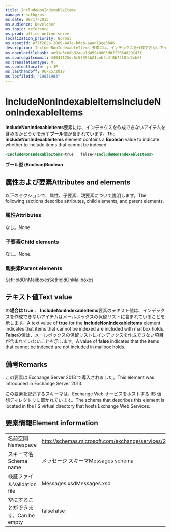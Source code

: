 ```yaml
---
title: IncludeNonIndexableItems
manager: sethgros
ms.date: 09/17/2015
ms.audience: Developer
ms.topic: reference
ms.prod: office-online-server
localization_priority: Normal
ms.assetid: af7f202b-2889-447e-bdeb-aaad18ce6b46
description: IncludeNonIndexableItems 要素には、インデックスを作成できないアイテムを含めるかどうかを示すブール値が含まれています。
ms.openlocfilehash: ae91a3c6db82aea1d45940603d0ff2064d29f43f
ms.sourcegitcommit: 34041125dc8c5f993b21cebfc4f8b72f0fd2cb6f
ms.translationtype: MT
ms.contentlocale: ja-JP
ms.lasthandoff: 06/25/2018
ms.locfileid: "19831904"
---
```

# <a name="includenonindexableitems"></a><span data-ttu-id="b6b43-103">IncludeNonIndexableItems</span><span class="sxs-lookup"><span data-stu-id="b6b43-103">IncludeNonIndexableItems</span></span>

<span data-ttu-id="b6b43-104">**IncludeNonIndexableItems**要素には、インデックスを作成できないアイテムを含めるかどうかを示す**ブール**値が含まれています。</span><span class="sxs-lookup"><span data-stu-id="b6b43-104">The **IncludeNonIndexableItems** element contains a **Boolean** value to indicate whether to include items that cannot be indexed.</span></span> 
  
```XML
<IncludeNonIndexableItems>true | false</IncludeNonIndexableItems>
```

 <span data-ttu-id="b6b43-105">**ブール型 (Boolean)**</span><span class="sxs-lookup"><span data-stu-id="b6b43-105">**Boolean**</span></span>
## <a name="attributes-and-elements"></a><span data-ttu-id="b6b43-106">属性および要素</span><span class="sxs-lookup"><span data-stu-id="b6b43-106">Attributes and elements</span></span>

<span data-ttu-id="b6b43-107">以下のセクションで、属性、子要素、親要素について説明します。</span><span class="sxs-lookup"><span data-stu-id="b6b43-107">The following sections describe attributes, child elements, and parent elements.</span></span>
  
### <a name="attributes"></a><span data-ttu-id="b6b43-108">属性</span><span class="sxs-lookup"><span data-stu-id="b6b43-108">Attributes</span></span>

<span data-ttu-id="b6b43-109">なし。</span><span class="sxs-lookup"><span data-stu-id="b6b43-109">None.</span></span>
  
### <a name="child-elements"></a><span data-ttu-id="b6b43-110">子要素</span><span class="sxs-lookup"><span data-stu-id="b6b43-110">Child elements</span></span>

<span data-ttu-id="b6b43-111">なし。</span><span class="sxs-lookup"><span data-stu-id="b6b43-111">None.</span></span>
  
### <a name="parent-elements"></a><span data-ttu-id="b6b43-112">親要素</span><span class="sxs-lookup"><span data-stu-id="b6b43-112">Parent elements</span></span>

[<span data-ttu-id="b6b43-113">SetHoldOnMailboxes</span><span class="sxs-lookup"><span data-stu-id="b6b43-113">SetHoldOnMailboxes</span></span>](setholdonmailboxes.md)
  
## <a name="text-value"></a><span data-ttu-id="b6b43-114">テキスト値</span><span class="sxs-lookup"><span data-stu-id="b6b43-114">Text value</span></span>

<span data-ttu-id="b6b43-115">の**場合は true** 、 **IncludeNonIndexableItems**要素のテキスト値は、インデックスを作成できないアイテムはメールボックスの保留リストに含まれていることを示します。</span><span class="sxs-lookup"><span data-stu-id="b6b43-115">A text value of **true** for the **IncludeNonIndexableItems** element indicates that items that cannot be indexed are included with mailbox holds.</span></span> <span data-ttu-id="b6b43-116">**False**の値は、メールボックスの保留リストにインデックスを作成できない項目が含まれていないことを示します。</span><span class="sxs-lookup"><span data-stu-id="b6b43-116">A value of **false** indicates that the items that cannot be indexed are not included in mailbox holds.</span></span> 
  
## <a name="remarks"></a><span data-ttu-id="b6b43-117">備考</span><span class="sxs-lookup"><span data-stu-id="b6b43-117">Remarks</span></span>

<span data-ttu-id="b6b43-118">この要素は Exchange Server 2013 で導入されました。</span><span class="sxs-lookup"><span data-stu-id="b6b43-118">This element was introduced in Exchange Server 2013.</span></span>
  
<span data-ttu-id="b6b43-119">この要素を記述するスキーマは、Exchange Web サービスをホストする IIS 仮想ディレクトリに置かれています。</span><span class="sxs-lookup"><span data-stu-id="b6b43-119">The schema that describes this element is located in the IIS virtual directory that hosts Exchange Web Services.</span></span>
  
## <a name="element-information"></a><span data-ttu-id="b6b43-120">要素情報</span><span class="sxs-lookup"><span data-stu-id="b6b43-120">Element information</span></span>

|||
|:-----|:-----|
|<span data-ttu-id="b6b43-121">名前空間</span><span class="sxs-lookup"><span data-stu-id="b6b43-121">Namespace</span></span>  <br/> |http://schemas.microsoft.com/exchange/services/2006/messages  <br/> |
|<span data-ttu-id="b6b43-122">スキーマ名</span><span class="sxs-lookup"><span data-stu-id="b6b43-122">Schema name</span></span>  <br/> |<span data-ttu-id="b6b43-123">メッセージ スキーマ</span><span class="sxs-lookup"><span data-stu-id="b6b43-123">Messages schema</span></span>  <br/> |
|<span data-ttu-id="b6b43-124">検証ファイル</span><span class="sxs-lookup"><span data-stu-id="b6b43-124">Validation file</span></span>  <br/> |<span data-ttu-id="b6b43-125">Messages.xsd</span><span class="sxs-lookup"><span data-stu-id="b6b43-125">Messages.xsd</span></span>  <br/> |
|<span data-ttu-id="b6b43-126">空にすることができます。</span><span class="sxs-lookup"><span data-stu-id="b6b43-126">Can be empty</span></span>  <br/> |<span data-ttu-id="b6b43-127">false</span><span class="sxs-lookup"><span data-stu-id="b6b43-127">false</span></span>  <br/> |
   

